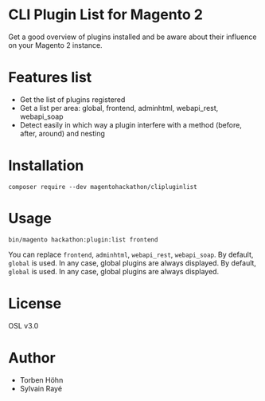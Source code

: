 # CLI Plugin List for Magento 2

Get a good overview of plugins installed and be aware about their influence on your Magento 2 instance.

# Features list
- Get the list of plugins registered
- Get a list per area: global, frontend, adminhtml, webapi_rest, webapi_soap
- Detect easily in which way a plugin interfere with a method (before, after, around) and nesting

# Installation

`composer require --dev magentohackathon/clipluginlist`

# Usage

`bin/magento hackathon:plugin:list frontend`

You can replace `frontend`, `adminhtml`, `webapi_rest`, `webapi_soap`.
By default, `global` is used. In any case, global plugins are always displayed.
By default, `global` is used. In any case, global plugins are always displayed.

# License

OSL v3.0

# Author

- Torben Höhn
- Sylvain Rayé
